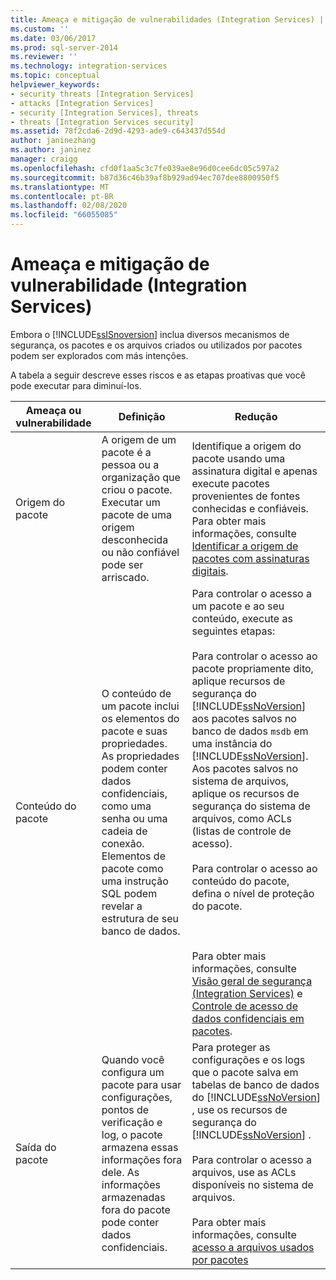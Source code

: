 ```yaml
---
title: Ameaça e mitigação de vulnerabilidades (Integration Services) | Microsoft Docs
ms.custom: ''
ms.date: 03/06/2017
ms.prod: sql-server-2014
ms.reviewer: ''
ms.technology: integration-services
ms.topic: conceptual
helpviewer_keywords:
- security threats [Integration Services]
- attacks [Integration Services]
- security [Integration Services], threats
- threats [Integration Services security]
ms.assetid: 78f2cda6-2d9d-4293-ade9-c643437d554d
author: janinezhang
ms.author: janinez
manager: craigg
ms.openlocfilehash: cfd0f1aa5c3c7fe039ae8e96d0cee6dc05c597a2
ms.sourcegitcommit: b87d36c46b39af8b929ad94ec707dee8800950f5
ms.translationtype: MT
ms.contentlocale: pt-BR
ms.lasthandoff: 02/08/2020
ms.locfileid: "66055085"
---
```

# <a name="threat-and-vulnerability-mitigation-integration-services"></a>Ameaça e mitigação de vulnerabilidade (Integration Services)
  Embora o [!INCLUDE[ssISnoversion](../includes/ssisnoversion-md.md)] inclua diversos mecanismos de segurança, os pacotes e os arquivos criados ou utilizados por pacotes podem ser explorados com más intenções.  
  
 A tabela a seguir descreve esses riscos e as etapas proativas que você pode executar para diminuí-los.  
  
|Ameaça ou vulnerabilidade|Definição|Redução|  
|-----------------------------|----------------|----------------|  
|Origem do pacote|A origem de um pacote é a pessoa ou a organização que criou o pacote. Executar um pacote de uma origem desconhecida ou não confiável pode ser arriscado.|Identifique a origem do pacote usando uma assinatura digital e apenas execute pacotes provenientes de fontes conhecidas e confiáveis. Para obter mais informações, consulte [Identificar a origem de pacotes com assinaturas digitais](security/identify-the-source-of-packages-with-digital-signatures.md).|  
|Conteúdo do pacote|O conteúdo de um pacote inclui os elementos do pacote e suas propriedades. As propriedades podem conter dados confidenciais, como uma senha ou uma cadeia de conexão. Elementos de pacote como uma instrução SQL podem revelar a estrutura de seu banco de dados.|Para controlar o acesso a um pacote e ao seu conteúdo, execute as seguintes etapas:<br /><br /> Para controlar o acesso ao pacote propriamente dito, aplique recursos de segurança do [!INCLUDE[ssNoVersion](../includes/ssnoversion-md.md)] aos pacotes salvos no banco de dados `msdb` em uma instância do [!INCLUDE[ssNoVersion](../includes/ssnoversion-md.md)]. Aos pacotes salvos no sistema de arquivos, aplique os recursos de segurança do sistema de arquivos, como ACLs (listas de controle de acesso).<br /><br /> Para controlar o acesso ao conteúdo do pacote, defina o nível de proteção do pacote.<br /><br /> <br /><br /> Para obter mais informações, consulte [Visão geral de segurança &#40;Integration Services&#41;](security/security-overview-integration-services.md) e [Controle de acesso de dados confidenciais em pacotes](security/access-control-for-sensitive-data-in-packages.md).|  
|Saída do pacote|Quando você configura um pacote para usar configurações, pontos de verificação e log, o pacote armazena essas informações fora dele. As informações armazenadas fora do pacote pode conter dados confidenciais.|Para proteger as configurações e os logs que o pacote salva em tabelas de banco de dados do [!INCLUDE[ssNoVersion](../includes/ssnoversion-md.md)] , use os recursos de segurança do [!INCLUDE[ssNoVersion](../includes/ssnoversion-md.md)] .<br /><br /> Para controlar o acesso a arquivos, use as ACLs disponíveis no sistema de arquivos.<br /><br /> Para obter mais informações, consulte [acesso a arquivos usados por pacotes](../../2014/integration-services/access-to-files-used-by-packages.md)|  
  
  
